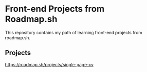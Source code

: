 # Front-end Projects from Roadmap.sh
This repository contains my path of learning front-end projects from roadmap.sh.
## Projects
https://roadmap.sh/projects/single-page-cv



